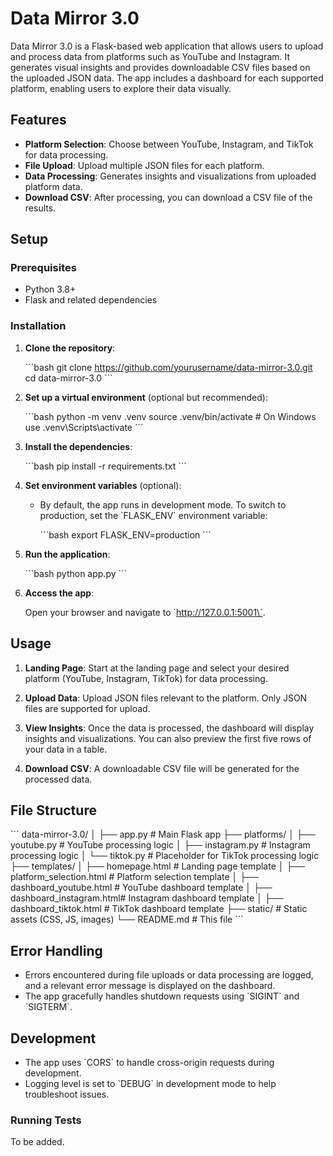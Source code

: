 # Data Mirror 3.0

Data Mirror 3.0 is a Flask-based web application that allows users to upload and process data from platforms such as YouTube and Instagram. It generates visual insights and provides downloadable CSV files based on the uploaded JSON data. The app includes a dashboard for each supported platform, enabling users to explore their data visually.

## Features

- **Platform Selection**: Choose between YouTube, Instagram, and TikTok for data processing.
- **File Upload**: Upload multiple JSON files for each platform.
- **Data Processing**: Generates insights and visualizations from uploaded platform data.
- **Download CSV**: After processing, you can download a CSV file of the results.
## Setup

### Prerequisites

- Python 3.8+
- Flask and related dependencies

### Installation

1. **Clone the repository**:

   \`\`\`bash
   git clone https://github.com/yourusername/data-mirror-3.0.git
   cd data-mirror-3.0
   \`\`\`

2. **Set up a virtual environment** (optional but recommended):

   \`\`\`bash
   python -m venv .venv
   source .venv/bin/activate  # On Windows use .venv\Scripts\activate
   \`\`\`

3. **Install the dependencies**:

   \`\`\`bash
   pip install -r requirements.txt
   \`\`\`

4. **Set environment variables** (optional):

   - By default, the app runs in development mode. To switch to production, set the \`FLASK_ENV\` environment variable:

     \`\`\`bash
     export FLASK_ENV=production
     \`\`\`

5. **Run the application**:

   \`\`\`bash
   python app.py
   \`\`\`

6. **Access the app**:

   Open your browser and navigate to \`http://127.0.0.1:5001\`.

## Usage

1. **Landing Page**: 
   Start at the landing page and select your desired platform (YouTube, Instagram, TikTok) for data processing.

2. **Upload Data**: 
   Upload JSON files relevant to the platform. Only JSON files are supported for upload.

3. **View Insights**: 
   Once the data is processed, the dashboard will display insights and visualizations. You can also preview the first five rows of your data in a table.

4. **Download CSV**: 
   A downloadable CSV file will be generated for the processed data.

## File Structure

\`\`\`
data-mirror-3.0/
│
├── app.py                     # Main Flask app
├── platforms/
│   ├── youtube.py              # YouTube processing logic
│   ├── instagram.py            # Instagram processing logic
│   └── tiktok.py               # Placeholder for TikTok processing logic
├── templates/
│   ├── homepage.html           # Landing page template
│   ├── platform_selection.html # Platform selection template
│   ├── dashboard_youtube.html  # YouTube dashboard template
│   ├── dashboard_instagram.html# Instagram dashboard template
│   ├── dashboard_tiktok.html   # TikTok dashboard template
├── static/                     # Static assets (CSS, JS, images)
└── README.md                   # This file
\`\`\`

## Error Handling

- Errors encountered during file uploads or data processing are logged, and a relevant error message is displayed on the dashboard.
- The app gracefully handles shutdown requests using \`SIGINT\` and \`SIGTERM\`.

## Development

- The app uses \`CORS\` to handle cross-origin requests during development.
- Logging level is set to \`DEBUG\` in development mode to help troubleshoot issues.

### Running Tests

To be added.